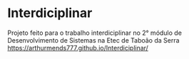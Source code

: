 # Interdiciplinar
Projeto feito para o trabalho interdiciplinar no 2° módulo de Desenvolvimento de Sistemas na Etec de Taboão da Serra
https://arthurmends777.github.io/Interdiciplinar/
